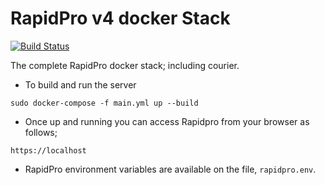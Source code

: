 RapidPro v4 docker Stack
========================

[![Build Status](https://travis-ci.org/ngendah/rapidpro.svg?branch=master)](https://travis-ci.org/ngendah/rapidpro)


The complete RapidPro docker stack; including courier.

* To build and run the server

```
sudo docker-compose -f main.yml up --build
```

* Once up and running you can access Rapidpro from your browser as follows;

```
https://localhost
```

* RapidPro environment variables are available on the file, `rapidpro.env`.
